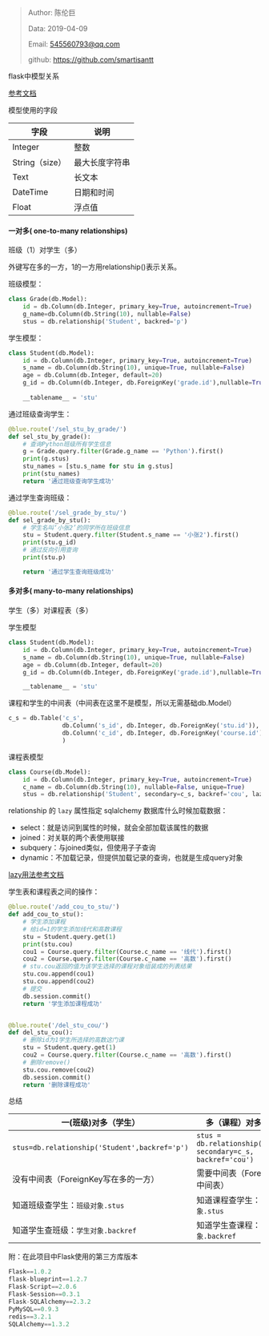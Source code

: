> Author: 陈伦巨
>
> Data: 2019-04-09
>
> Email: 545560793@qq.com
>
> github: https://github.com/smartisantt



flask中模型关系

[参考文档](http://flask-sqlalchemy.pocoo.org/2.3/models/#many-to-many-relationships)

模型使用的字段

| 字段           | 说明           |
| -------------- | -------------- |
| Integer        | 整数           |
| String（size） | 最大长度字符串 |
| Text           | 长文本         |
| DateTime       | 日期和时间     |
| Float          | 浮点值         |



#### 一对多( one-to-many relationships)

班级（1）对学生（多）

外键写在多的一方，1的一方用relationship()表示关系。

班级模型：

```python
class Grade(db.Model):
	id = db.Column(db.Integer, primary_key=True, autoincrement=True)
    g_name=db.Column(db.String(10), nullable=False)
    stus = db.relationship('Student', backred='p')
```



学生模型：

```python
class Student(db.Model):
    id = db.Column(db.Integer, primary_key=True, autoincrement=True)
    s_name = db.Column(db.String(10), unique=True, nullable=False)
    age = db.Column(db.Integer, default=20)
    g_id = db.Column(db.Integer, db.ForeignKey('grade.id'),nullable=True)
    
    __tablename__ = 'stu'
```



通过班级查询学生：

```python
@blue.route('/sel_stu_by_grade/')
def sel_stu_by_grade():
    # 查询Python班级所有学生信息
    g = Grade.query.filter(Grade.g_name == 'Python').first()
    print(g.stus)
    stu_names = [stu.s_name for stu in g.stus]
    print(stu_names)
    return '通过班级查询学生成功'
```

通过学生查询班级：

```python
@blue.route('/sel_grade_by_stu/')
def sel_grade_by_stu():
    # 学生名叫‘小张2’的同学所在班级信息
    stu = Student.query.filter(Student.s_name == '小张2').first()
    print(stu.g_id)
    # 通过反向引用查询
    print(stu.p)

    return '通过学生查询班级成功'
```



#### 多对多( many-to-many relationships)

学生（多）对课程表（多）

学生模型

```python
class Student(db.Model):
    id = db.Column(db.Integer, primary_key=True, autoincrement=True)
    s_name = db.Column(db.String(10), unique=True, nullable=False)
    age = db.Column(db.Integer, default=20)
    g_id = db.Column(db.Integer, db.ForeignKey('grade.id'),nullable=True)

    __tablename__ = 'stu'
```



课程和学生的中间表（中间表在这里不是模型，所以无需基础db.Model）

```python
c_s = db.Table('c_s',
               db.Column('s_id', db.Integer, db.ForeignKey('stu.id')),
               db.Column('c_id', db.Integer, db.ForeignKey('course.id'))
               )
```



课程表模型

```python
class Course(db.Model):
    id = db.Column(db.Integer, primary_key=True, autoincrement=True)
    c_name = db.Column(db.String(10), nullable=False, unique=True)
    stus = db.relationship('Student', secondary=c_s, backref='cou', lazy='dynamic')
```



relationship 的 `lazy` 属性指定 sqlalchemy 数据库什么时候加载数据：

- select：就是访问到属性的时候，就会全部加载该属性的数据
- joined：对关联的两个表使用联接
- subquery：与joined类似，但使用子子查询
- dynamic：不加载记录，但提供加载记录的查询，也就是生成query对象

[lazy用法参考文档](https://www.jianshu.com/p/8427da16729a)



学生表和课程表之间的操作：

```python
@blue.route('/add_cou_to_stu/')
def add_cou_to_stu():
    # 学生添加课程
    # 给id=1的学生添加线代和高数课程
    stu = Student.query.get(1)
    print(stu.cou)
    cou1 = Course.query.filter(Course.c_name == '线代').first()
    cou2 = Course.query.filter(Course.c_name == '高数').first()
    # stu.cou返回的值为该学生选择的课程对象组装成的列表结果
    stu.cou.append(cou1)
    stu.cou.append(cou2)
    # 提交
    db.session.commit()
    return '学生添加课程成功'


@blue.route('/del_stu_cou/')
def del_stu_cou():
    # 删除id为1学生所选择的高数这门课
    stu = Student.query.get(1)
    cou2 = Course.query.filter(Course.c_name == '高数').first()
    # 删除remove()
    stu.cou.remove(cou2)
    db.session.commit()
    return '删除课程成功'
```



总结

| 一(班级)对多（学生）                   | 多（课程）对多（学生）                     |
| ---------------------------------- | ---------------------------------- |
| `stus=db.relationship('Student',backref='p')` | `stus = db.relationship('Student', secondary=c_s, backref='cou')` |
| 没有中间表（ForeignKey写在多的一方）| 需要中间表（ForeignKey写在中间表） |
| 知道班级查学生：`班级对象.stus` | 知道课程查学生：`课程对象.stus` |
| 知道学生查班级：`学生对象.backref` | 知道学生查课程：`学生对象.backref` |



附：在此项目中Flask使用的第三方库版本

```python
Flask==1.0.2
flask-blueprint==1.2.7
Flask-Script==2.0.6
Flask-Session==0.3.1
Flask-SQLAlchemy==2.3.2
PyMySQL==0.9.3
redis==3.2.1
SQLAlchemy==1.3.2
```